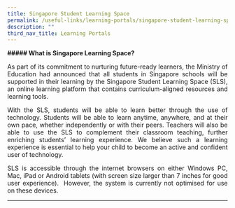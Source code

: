 ```yaml
---
title: Singapore Student Learning Space
permalink: /useful-links/learning-portals/singapore-student-learning-space/
description: ""
third_nav_title: Learning Portals
---
```

**##### What is Singapore Learning Space?**

<p align="justify">As part of its commitment to nurturing future-ready learners, the Ministry of Education had announced that all students in Singapore schools will be supported in their learning by the Singapore Student Learning Space (SLS), an online learning platform that contains curriculum-aligned resources and learning tools.</p>

<p align="justify">With the SLS, students will be able to learn better through the use of technology. Students will be able to learn anytime, anywhere, and at their own pace, whether independently or with their peers. Teachers will also be able to use the SLS to complement their classroom teaching, further enriching students’ learning experience. We believe such a learning experience is essential to help your child to become an active and confident user of technology.</p>

<p align="justify">SLS is accessible through the internet browsers on either Windows PC, Mac, iPad or Android tablets (with screen size larger than 7 inches for good user experience).  However, the system is currently not optimised for use on these devices.</p>

* * *